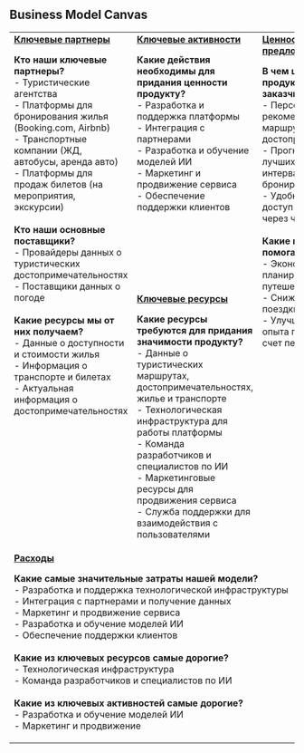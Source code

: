 ## Business Model Canvas


<table>
  <tr>
    <td rowspan="2" style="vertical-align: top;">
      <b><a href="Key_Partners.md">Ключевые партнеры</a></b>
      <b><p>Кто наши ключевые партнеры?<br></b>
      - Туристические агентства<br>
      - Платформы для бронирования жилья (Booking.com, Airbnb)<br>
      - Транспортные компании (ЖД, автобусы, аренда авто)<br>
      - Платформы для продаж билетов (на мероприятия, экскурсии)<br>
      <b><br>Кто наши основные поставщики?<br></b>
      - Провайдеры данных о туристических достопримечательностях<br>
      - Поставщики данных о погоде<br>
      <b><br>Какие ресурсы мы от них получаем?<br></b>
      - Данные о доступности и стоимости жилья<br>
      - Информация о транспорте и билетах<br>
      - Актуальная информация о достопримечательностях</p>
    </td>
    <td style="vertical-align: top;">
      <b><a href="Key_Activities.md">Ключевые активности</a></b>
      <b><p>Какие действия необходимы для придания ценности продукту?<br></b>
      - Разработка и поддержка платформы<br>
      - Интеграция с партнерами<br>
      - Разработка и обучение моделей ИИ<br>
      - Маркетинг и продвижение сервиса<br>
      - Обеспечение поддержки клиентов</p>
    </td>
    <td rowspan="2" colspan="2" style="vertical-align: top;">
      <b><a href="Value_Propositions.md">Ценностное предложение</a></b>
      <b><p>В чем ценность продукта для заказчика?<br></b>
      - Персонализированные рекомендации по маршрутам и достопримечательностям<br>
      - Прогнозирование лучших временных интервалов для бронирования<br>
      - Удобный и быстрый доступ к информации через чат-ботов<br>
      <b><br>Какие проблемы мы помогаем решать?<br></b>
      - Экономия времени на планирование путешествий<br>
      - Снижение затрат на поездки<br>
      - Улучшение общего опыта путешествия за счет персонализации</p>
    </td>
    <td style="vertical-align: top;">
      <b><a href="Customer_Relationships.md">Отношения с заказчиком</a></b>
      <b><p>Какие отношения каждый из наших сегментов клиентов ожидает от нас?<br></b>
      - Персонализированные рекомендации<br>
      - Быстрая и эффективная поддержка через чат-бота<br>
      <b><br>Какие из них мы уже установили?<br></b>
      - Предоставление базовой информации о маршрутах и достопримечательностях<br>
      - Поддержка через существующую службу поддержки TrueTravel</p>
    </td>
    <td rowspan="2" style="vertical-align: top;">
      <b><a href="Customer_Segments.md">Потребители/Клиенты</a></b>
      <b><p>Для кого мы делаем продукт?<br></b>
      - Туристы, путешествующие по России<br>
      - Молодые пары, семьи и индивидуальные путешественники<br>
      - Люди, предпочитающие активный отдых<br>
      <b><br>Кто наш главный потребитель?<br></b>
      - Туристы, ищущие персонализированные и экономически выгодные варианты путешествий</p>
    </td>
  </tr>
  <tr>
    <td style="vertical-align: top;">
      <b><a href="Key_Resources.md">Ключевые ресурсы</a></b>
      <b><p>Какие ресурсы требуются для придания значимости продукту?<br></b>
      - Данные о туристических маршрутах, достопримечательностях, жилье и транспорте<br>
      - Технологическая инфраструктура для работы платформы<br>
      - Команда разработчиков и специалистов по ИИ<br>
      - Маркетинговые ресурсы для продвижения сервиса<br>
      - Служба поддержки для взаимодействия с пользователями</p>
    </td>
    <td style="vertical-align: top;">
      <b><a href="Channels.md">Каналы поставки</a></b>
      <b><p>Через какие каналы будет происходить поставка в пользовательский сегмент?<br></b>
      - Веб-платформа<br>
      - Мобильное приложение<br>
      - Социальные сети<br>
      - Партнерские сайты и платформы</p>
    </td>
  </tr>
  <tr>
    <td colspan="3" style="vertical-align: top;">
      <b><a href="Cost_Structure.md">Расходы</a></b>
      <b><p>Какие самые значительные затраты нашей модели?<br></b>
      - Разработка и поддержка технологической инфраструктуры<br>
      - Интеграция с партнерами и получение данных<br>
      - Маркетинг и продвижение сервиса<br>
      - Разработка и обучение моделей ИИ<br>
      - Обеспечение поддержки клиентов<br>
      <b><br>Какие из ключевых ресурсов самые дорогие?<br></b>
      - Технологическая инфраструктура<br>
      - Команда разработчиков и специалистов по ИИ<br>
      <b><br>Какие из ключевых активностей самые дорогие?<br></b>
      - Разработка и обучение моделей ИИ<br>
      - Маркетинг и продвижение</p>
    </td>
    <td colspan="3" style="vertical-align: top;">
      <b><a href="Revenue_Streams.md">Финансирование/Доходы</a></b>
      <b><p>За что именно в продукте платят потребители?<br></b>
      - Премиум доступ к персонализированным рекомендациям<br>
      - Плата за бронирование жилья и транспортных услуг<br>
      - Комиссии с продаж билетов на мероприятия и экскурсии<br>
      <b><br>Как они оплачивют продукт?<br></b>
      - Подписка на премиум услуги<br>
      - Разовые платежи за бронирование и покупки<br>
      <b><br>Какова структура доходов?<br></b>
      - Подписки на премиум услуги<br>
      - Комиссии с бронирований и продаж<br>
      - Партнерские программы и рекламные доходы</p>
    </td>
  </tr>
</table>